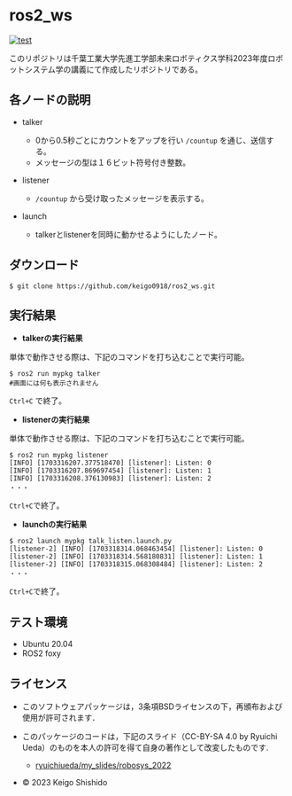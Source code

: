 # ros2_ws

[![test](https://github.com/keigo0918/ros2_ws/actions/workflows/test.yml/badge.svg)](https://github.com/keigo0918/ros2_ws/actions/workflows/test.yml)

このリポジトリは千葉工業大学先進工学部未来ロボティクス学科2023年度ロボットシステム学の講義にて作成したリポジトリである。

## 各ノードの説明

* talker
  * 0から0.5秒ごとにカウントをアップを行い `/countup` を通じ、送信する。
  * メッセージの型は１６ビット符号付き整数。
    
* listener
  * `/countup` から受け取ったメッセージを表示する。
    
* launch
  * talkerとlistenerを同時に動かせるようにしたノード。

## ダウンロード

```
$ git clone https://github.com/keigo0918/ros2_ws.git
```

## 実行結果

* __talkerの実行結果__
  
単体で動作させる際は、下記のコマンドを打ち込むことで実行可能。
```
$ ros2 run mypkg talker
#画面には何も表示されません
```
  `Ctrl+C` で終了。

* __listenerの実行結果__
  
単体で動作させる際は、下記のコマンドを打ち込むことで実行可能。
```
$ ros2 run mypkg listener
[INFO] [1703316207.377518470] [listener]: Listen: 0
[INFO] [1703316207.869697454] [listener]: Listen: 1
[INFO] [1703316208.376130983] [listener]: Listen: 2
・・・
```
  `Ctrl+C`で終了。

* __launchの実行結果__
  
```
$ ros2 launch mypkg talk_listen.launch.py 
[listener-2] [INFO] [1703318314.068463454] [listener]: Listen: 0
[listener-2] [INFO] [1703318314.568180831] [listener]: Listen: 1
[listener-2] [INFO] [1703318315.068308484] [listener]: Listen: 2
・・・
```
  `Ctrl+C`で終了。

## テスト環境

* Ubuntu 20.04
* ROS2 foxy

## ライセンス

* このソフトウェアパッケージは，3条項BSDライセンスの下，再頒布および使用が許可されます．
* このパッケージのコードは，下記のスライド（CC-BY-SA 4.0 by Ryuichi Ueda）のものを本人の許可を得て自身の著作として改変したものです.
  * [ryuichiueda/my_slides/robosys_2022](https://github.com/ryuichiueda/my_slides/tree/master/robosys_2022)

* © 2023 Keigo Shishido  
